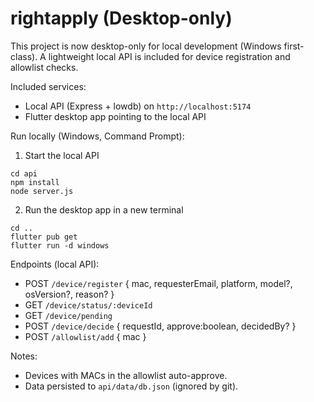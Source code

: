 # rightapply (Desktop-only)

This project is now desktop-only for local development (Windows first-class). A lightweight local API is included for device registration and allowlist checks.

Included services:
- Local API (Express + lowdb) on `http://localhost:5174`
- Flutter desktop app pointing to the local API

Run locally (Windows, Command Prompt):
1) Start the local API
```
cd api
npm install
node server.js
```
2) Run the desktop app in a new terminal
```
cd ..
flutter pub get
flutter run -d windows
```

Endpoints (local API):
- POST `/device/register` { mac, requesterEmail, platform, model?, osVersion?, reason? }
- GET `/device/status/:deviceId`
- GET `/device/pending`
- POST `/device/decide` { requestId, approve:boolean, decidedBy? }
- POST `/allowlist/add` { mac }

Notes:
- Devices with MACs in the allowlist auto-approve.
- Data persisted to `api/data/db.json` (ignored by git).
